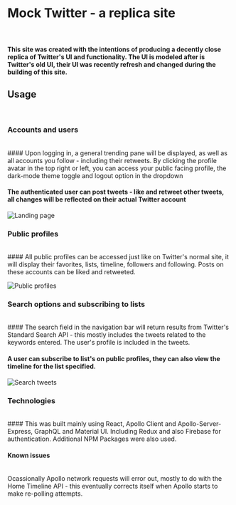 
# Mock Twitter - a replica site
<br>

#### This site was created with the intentions of producing a decently close replica of Twitter's UI and functionality. The UI is modeled after is Twitter's old UI, their UI was recently refresh and changed during the building of this site.


## Usage
<br>

### Accounts and users
<br>
#### Upon logging in, a general trending pane will be displayed, as well as all accounts you follow - including their retweets. By clicking the profile avatar in the top right or left, you can access your public facing profile, the dark-mode theme toggle and logout option in the dropdown

#### The authenticated user can post tweets - like and retweet other tweets, all changes will be reflected on their actual Twitter account

![Landing page](https://media.giphy.com/media/kfFUY8zyCP9cs95QJz/giphy.gif)


### Public profiles
<br>
#### All public profiles can be accessed just like on Twitter's normal site, it will display their favorites, lists, timeline, followers and following. Posts on these accounts can be liked and retweeted.

![Public profiles](https://media.giphy.com/media/kz0W4rysFFTg77CUbO/giphy.gif)

### Search options and subscribing to lists
<br>
#### The search field in the navigation bar will return results from Twitter's Standard Search API - this mostly includes the tweets related to the keywords entered. The user's profile is included in the tweets.

#### A user can subscribe to list's on public profiles, they can also view the timeline for the list specified. 

![Search tweets](https://media.giphy.com/media/iGvR1ApT1VuLps3DXk/giphy.gif)

### Technologies
<br>
#### This was built mainly using React, Apollo Client and Apollo-Server-Express, GraphQL and Material UI. Including Redux and also Firebase for authentication. Additional NPM Packages were also used. 

#### Known issues
<br>
Ocassionally Apollo network requests will error out, mostly to do with the Home Timeline API - this eventually corrects itself when Apollo starts to make re-polling attempts. 



